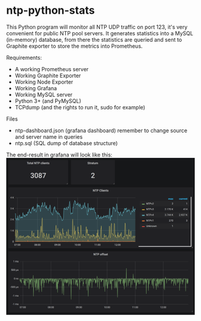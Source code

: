 # ntp-python-stats
This Python program will monitor all NTP UDP traffic on port 123, it's very convenient for public NTP pool servers.
It generates statistics into a MySQL (in-memory) database, from there the statistics are queried and sent to Graphite exporter
to store the metrics into Prometheus.

Requirements:
* A working Prometheus server
* Working Graphite Exporter
* Working Node Exporter
* Working Grafana 
* Working MySQL server
* Python 3+ (and PyMySQL)
* TCPdump (and the rights to run it, sudo for example)


Files
* ntp-dashboard.json (grafana dashboard) remember to change source and server name in queries
* ntp.sql (SQL dump of database structure)

The end-result in grafana will look like this:
![alt tag](https://github.com/HyperDevil/ntp-python-stats/blob/master/ntp.PNG?raw=true)
